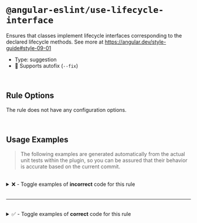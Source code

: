 <!--

  DO NOT EDIT.

  This markdown file was autogenerated using a mixture of the following files as the source of truth for its data:
  - ../../src/rules/use-lifecycle-interface.ts
  - ../../tests/rules/use-lifecycle-interface/cases.ts

  In order to update this file, it is therefore those files which need to be updated, as well as potentially the generator script:
  - ../../../../tools/scripts/generate-rule-docs.ts

-->

<br>

# `@angular-eslint/use-lifecycle-interface`

Ensures that classes implement lifecycle interfaces corresponding to the declared lifecycle methods. See more at https://angular.dev/style-guide#style-09-01

- Type: suggestion
- 🔧 Supports autofix (`--fix`)

<br>

## Rule Options

The rule does not have any configuration options.

<br>

## Usage Examples

> The following examples are generated automatically from the actual unit tests within the plugin, so you can be assured that their behavior is accurate based on the current commit.

<br>

<details>
<summary>❌ - Toggle examples of <strong>incorrect</strong> code for this rule</summary>

<br>

#### Default Config

```json
{
  "rules": {
    "@angular-eslint/use-lifecycle-interface": [
      "error"
    ]
  }
}
```

<br>

#### ❌ Invalid Code

```ts
@Component()
class Test {
  ngOnInit() {
  ~~~~~~~~
  }
}
```

<br>

---

<br>

#### Default Config

```json
{
  "rules": {
    "@angular-eslint/use-lifecycle-interface": [
      "error"
    ]
  }
}
```

<br>

#### ❌ Invalid Code

```ts
import { OnInit } from '@angular/core';

        @Directive()
        class Test extends Component implements OnInit {
          ngOnInit() {}

          ngOnDestroy() {
          ~~~~~~~~~~~
          }
        }
```

<br>

---

<br>

#### Default Config

```json
{
  "rules": {
    "@angular-eslint/use-lifecycle-interface": [
      "error"
    ]
  }
}
```

<br>

#### ❌ Invalid Code

```ts
@Injectable()
class Test {
  ngDoBootstrap() {}
  ~~~~~~~~~~~~~

  ngOnInit() {}
  ~~~~~~~~

  ngOnDestroy() {}
  ~~~~~~~~~~~
}
```

<br>

---

<br>

#### Default Config

```json
{
  "rules": {
    "@angular-eslint/use-lifecycle-interface": [
      "error"
    ]
  }
}
```

<br>

#### ❌ Invalid Code

```ts
@NgModule()
class Test extends Component implements ng.OnInit {
  ngOnInit() {}

  ngOnDestroy() {
  ~~~~~~~~~~~
  }
}
```

<br>

---

<br>

#### Default Config

```json
{
  "rules": {
    "@angular-eslint/use-lifecycle-interface": [
      "error"
    ]
  }
}
```

<br>

#### ❌ Invalid Code

```ts
@NgModule()
class Test extends Component {
  ngOnInit() {
  ~~~~~~~~
  }
}
```

</details>

<br>

---

<br>

<details>
<summary>✅ - Toggle examples of <strong>correct</strong> code for this rule</summary>

<br>

#### Default Config

```json
{
  "rules": {
    "@angular-eslint/use-lifecycle-interface": [
      "error"
    ]
  }
}
```

<br>

#### ✅ Valid Code

```ts
class Test implements OnInit {
  ngOnInit() {}
}
```

<br>

---

<br>

#### Default Config

```json
{
  "rules": {
    "@angular-eslint/use-lifecycle-interface": [
      "error"
    ]
  }
}
```

<br>

#### ✅ Valid Code

```ts
class Test implements DoBootstrap {
      ngDoBootstrap() {}
    }
```

<br>

---

<br>

#### Default Config

```json
{
  "rules": {
    "@angular-eslint/use-lifecycle-interface": [
      "error"
    ]
  }
}
```

<br>

#### ✅ Valid Code

```ts
class Test extends Component implements OnInit, OnDestroy  {
  ngOnInit() {}

  private ngOnChanges = '';

  ngOnDestroy() {}

  ngOnSmth() {}
}
```

<br>

---

<br>

#### Default Config

```json
{
  "rules": {
    "@angular-eslint/use-lifecycle-interface": [
      "error"
    ]
  }
}
```

<br>

#### ✅ Valid Code

```ts
class Test extends Component implements ng.OnInit, ng.OnDestroy  {
  ngOnInit() {}

  private ngOnChanges = '';

  ngOnDestroy() {}

  ngOnSmth() {}
}
```

<br>

---

<br>

#### Default Config

```json
{
  "rules": {
    "@angular-eslint/use-lifecycle-interface": [
      "error"
    ]
  }
}
```

<br>

#### ✅ Valid Code

```ts
class Test {}
```

</details>

<br>
